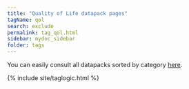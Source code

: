 ```yaml
---
title: "Quality of Life datapack pages"
tagName: qol
search: exclude
permalink: tag_qol.html
sidebar: mydoc_sidebar
folder: tags
---
```


You can easily consult all datapacks sorted by category [here](http://127.0.0.1:4000/datapacks.html#datapacks-by-category).

{% include site/taglogic.html %}
